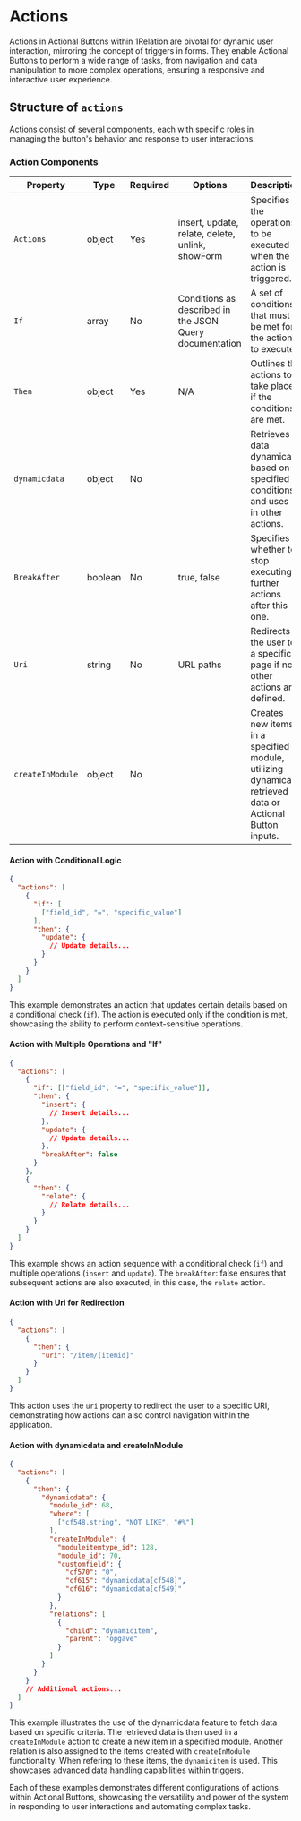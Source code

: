 # Actions

Actions in Actional Buttons within 1Relation are pivotal for dynamic user interaction, mirroring the concept of triggers in forms. They enable Actional Buttons to perform a wide range of tasks, from navigation and data manipulation to more complex operations, ensuring a responsive and interactive user experience.

## Structure of `actions`

Actions consist of several components, each with specific roles in managing the button's behavior and response to user interactions.

### Action Components

| Property        | Type    | Required | Options                                     | Description |
|-----------------|---------|----------|---------------------------------------------|-------------|
| `Actions`       | object  | Yes      | insert, update, relate, delete, unlink, showForm | Specifies the operations to be executed when the action is triggered. |
| `If`            | array   | No       | Conditions as described in the JSON Query documentation | A set of conditions that must be met for the action to execute. |
| `Then`          | object  | Yes      | N/A                                         | Outlines the actions to take place if the conditions are met. |
| `dynamicdata`   | object  | No       |                                             | Retrieves data dynamically based on specified conditions and uses it in other actions. |
| `BreakAfter`    | boolean | No       | true, false                                 | Specifies whether to stop executing further actions after this one. |
| `Uri`           | string  | No       | URL paths                                   | Redirects the user to a specific page if no other actions are defined. |
| `createInModule`| object  | No       |                                             | Creates new items in a specified module, utilizing dynamically retrieved data or Actional Button inputs. |

#### Action with Conditional Logic
```json
{
  "actions": [
    {
      "if": [
        ["field_id", "=", "specific_value"]
      ],
      "then": {
        "update": {
          // Update details...
        }
      }
    }
  ]
}
```
This example demonstrates an action that updates certain details based on a conditional check (`if`). The action is executed only if the condition is met, showcasing the ability to perform context-sensitive operations.

#### Action with Multiple Operations and "If"
```json
{
  "actions": [
    {
      "if": [["field_id", "=", "specific_value"]],
      "then": {
        "insert": {
          // Insert details...
        },
        "update": {
          // Update details...
        },
        "breakAfter": false
      }
    },
    {
      "then": {
        "relate": {
          // Relate details...
        }
      }
    }
  ]
}
```
This example shows an action sequence with a conditional check (`if`) and multiple operations (`insert` and `update`). The `breakAfter`: false ensures that subsequent actions are also executed, in this case, the `relate` action.

#### Action with Uri for Redirection
```json
{
  "actions": [
    {
      "then": {
        "uri": "/item/[itemid]"
      }
    }
  ]
}
```
This action uses the `uri` property to redirect the user to a specific URI, demonstrating how actions can also control navigation within the application.

#### Action with dynamicdata and createInModule
```json
{
  "actions": [
    {
      "then": {
        "dynamicdata": {
          "module_id": 68,
          "where": [
            ["cf548.string", "NOT LIKE", "#%"]
          ],
          "createInModule": {
            "moduleitemtype_id": 128,
            "module_id": 70,
            "customfield": {
              "cf570": "0",
              "cf615": "dynamicdata[cf548]",
              "cf616": "dynamicdata[cf549]"
            }
          },
          "relations": [
            {
              "child": "dynamicitem",
              "parent": "opgave"
            }
          ]
        }
      }
    }
    // Additional actions...
  ]
}
```
This example illustrates the use of the dynamicdata feature to fetch data based on specific criteria. The retrieved data is then used in a `createInModule` action to create a new item in a specified module.
Another relation is also assigned to the items created with `createInModule` functionality. When refering to these items, the `dynamicitem` is used. This showcases advanced data handling capabilities within triggers.

Each of these examples demonstrates different configurations of actions within Actional Buttons, showcasing the versatility and power of the system in responding to user interactions and automating complex tasks.